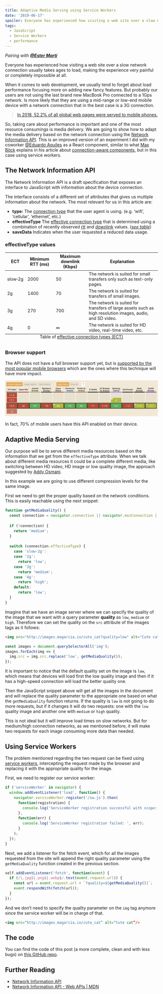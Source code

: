 ```yaml
---
title: Adaptive Media Serving using Service Workers
date: '2019-06-17'
spoiler: Everyone has experienced how visiting a web site over a slow network connection usually takes ages to load. We are going to explore how to load different media content using the Network Information API.
tags:
  - JavaScript
  - Service Workers
  - performance
---
```


_Pairing with **[@Ester Martí](https://github.com/estermv)**_

Everyone has experienced how visiting a web site over a slow network connection
usually takes ages to load, making the experience very painful or completely
impossible at all.

When it comes to web development, we usually tend to forget about load
performance focusing more on adding new fancy features. But probably our users
are not using the last brand new MacBook Pro connected to a 1Gps network. Is
more likely that they are using a mid-range or low-end mobile device with a
network connection that in the best case is a 3G connection.

> [In 2018, 52.2% of all global web pages were served to mobile phones.](https://www.statista.com/statistics/241462/global-mobile-phone-website-traffic-share/)

So, taking care about performance is important and one of the most resource
consumings is media delivery. We are going to show how to adapt the media
delivery based on the network connection using the
[Network Information API](http://wicg.github.io/netinfo/). This is an improved
version of an experiment I did with my coworker [@Eduardo Aquiles](https://twitter.com/eduaquiles)
as a React component, similar to what [Max Böck](https://mxb.dev/) explains in
his article about [connection-aware components](https://mxb.dev/blog/connection-aware-components/),
but in this case using service workers.

## The Network Information API

The Network Information API is a draft specification that exposes an interface
to JavaScript with information about the device connection.

The interface consists of a different set of attributes that gives us multiple
information about the network. The most relevant for us in this article are:

- **type:** The [connection type](http://wicg.github.io/netinfo/#dfn-connection-type)
  that the user agent is using. (e.g. ‘wifi’, ‘cellular’, ‘ethernet’, etc.)
- **effectiveType** The [effective connection type](http://wicg.github.io/netinfo/#dfn-effective-connection-type)
  that is determined using a combination of recently observed [rtt](http://wicg.github.io/netinfo/#dom-networkinformation-rtt) and [downlink](http://wicg.github.io/netinfo/#dom-networkinformation-downlink) values. (_[see table](#effectivetype-values)_)
- **saveData** Indicates when the user requested a reduced data usage.

### effectiveType values

<table>
   <thead>
      <tr>
         <th>ECT</th>
         <th>Minimum RTT (ms)</th>
         <th>Maximum downlink (Kbps)</th>
         <th>Explanation</th>
      </tr>
   </thead>
   <tbody>
      <tr>
         <td data-column="ECT">slow‑2g</td>
         <td data-column="RTT">2000</td>
         <td data-column="Downlink">50</td>
         <td data-column="Explanation">The network is suited for small transfers only such as text-only pages.</td>
      </tr>
      <tr>
         <td data-column="ECT">2g</td>
         <td data-column="RTT">1400</td>
         <td data-column="Downlink">70</td>
         <td data-column="Explanation">The network is suited for transfers of small images.</td>
      </tr>
      <tr>
         <td  data-column="ECT">3g</td>
         <td data-column="RTT">270</td>
         <td data-column="Downlink">700</td>
         <td data-column="Explanation">The network is suited for transfers of large assets such as high resolution images, audio, and SD video.</td>
      </tr>
      <tr>
         <td  data-column="ECT">4g</td>
         <td data-column="RTT">0</td>
         <td data-column="Downlink">∞</td>
         <td data-column="Explanation">The network is suited for HD video, real-time video, etc.</td>
      </tr>
   </tbody>
   <caption align="bottom">Table of <a href="http://wicg.github.io/netinfo/#dfn-effective-connection-type">effective connection types (ECT)</a></caption>
</table>

### Browser support

The API does not have a full browser support yet, but is [supported by the most
popular mobile browsers](https://caniuse.com/#feat=netinfo)
which are the ones where this technique will have more impact.

![Browser support for Network Information API](./caniuse.png)

In fact, 70% of mobile users have this API enabled on their device.

## Adaptive Media Serving

Our purpose will be to serve different media resources based on the information
that we get from the `effectiveType` attribute. When we talk about different
media resources it could be a complete different media, like switching between
HD video, HD image or low quality image, the approach suggested by
[Addy Osmani](https://addyosmani.com/blog/adaptive-serving/).

In this example we are going to use different compression levels for the same
image.

First we need to get the proper quality based on the network conditions. This is
easily reachable using the next snippet:

```javascript
function getMediaQuality() {
  const connection = navigator.connection || navigator.mozConnection || navigator.webkitConnection;

  if (!connection) {
    return 'medium';
  }

  switch (connection.effectiveType) {
    case 'slow-2g':
    case '2g':
      return 'low';
    case '3g':
      return 'medium';
    case '4g':
      return 'high';
    default:
      return 'low';
  }
}
```

Imagine that we have an image server where we can specify the quality of the
image that we want with a query parameter **quality** as `low`, `medium` or
`high`. Therefore we can set the quality on the `src` attribute of the images
tags as it follows:

```html
<img src="http://images.magarcia.io/cute_cat?quality=low" alt="Cute cat" />
```

```javascript
const images = document.querySelectorAll('img');
images.forEach(img => {
  img.src = img.src.replace('low', getMediaQuality());
});
```

It is important to notice that the default quality set on the image is `low`,
which means that devices will load first the low quality image and then if it
has a high-speed connection will load the better quality one.

Then the JavaScript snippet above will get all the images in the document and
will replace the quality parameter to the appropriate one based on what the
`getMediaQuality` function returns. If the quality is `low` is not going to do
more requests, but if it changes it will do two requests: one with the `low`
quality image and another one with `medium` or `high` quality.

This is not ideal but it will improve load times on slow networks. But for
medium/high connection networks, as we mentioned before, it will make two
requests for each image consuming more data than needed.

## Using Service Workers

The problem mentioned regarding the two request can be fixed using
[service workers](https://developers.google.com/web/fundamentals/primers/service-workers/),
intercepting the request made by the browser and replacing it with the
appropriate quality for the image.

First, we need to register our service worker:

```javascript
if ('serviceWorker' in navigator) {
  window.addEventListener('load', function() {
    navigator.serviceWorker.register('/sw.js').then(
      function(registration) {
        console.log('ServiceWorker registration successful with scope: ', registration.scope);
      },
      function(err) {
        console.log('ServiceWorker registration failed: ', err);
      }
    );
  });
}
```

Next, we add a listener for the fetch event, which for all the images requested
from the site will append the right quality parameter using the `getMediaQuality`
function created in the previous section.

```javascript
self.addEventListener('fetch', function(event) {
  if (/\.jpg$|.png$|.webp$/.test(event.request.url)) {
    const url = event.request.url + `?quality=${getMediaQuality()}`;
    event.respondWith(fetch(url));
  }
});
```

And we don’t need to specify the quality parameter on the `img` tag anymore
since the service worker will be in charge of that.

```html
<img src=“http://images.magarcia.io/cute_cat” alt=“Cute cat”/>
```

## The code

You can find the code of this post (a more complete, clean and with less bugs)
on [this GitHub repo](https://github.com/estermv/adaptative-media-serving).

## Further Reading

- [Network Information API](http://wicg.github.io/netinfo/)
- [Network Information API - Web APIs | MDN](https://developer.mozilla.org/en-US/docs/Web/API/Network_Information_API)
